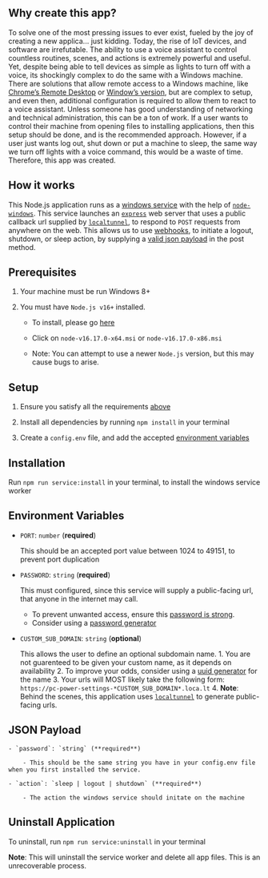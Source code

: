 ## Why create this app?
To solve one of the most pressing issues to ever exist, fueled by the joy of creating a new applica... just kidding. Today, the rise of IoT devices, and software are irrefutable. The ability to use a voice assistant to control countless routines, scenes, and actions is extremely powerful and useful. Yet, despite being able to tell devices as simple as lights to turn off with a voice, its shockingly complex to do the same with a Windows machine.
There are solutions that allow remote access to a Windows machine, like [Chrome’s Remote Desktop](https://remotedesktop.google.com) or [Window’s version](https://support.microsoft.com/en-us/windows/how-to-use-remote-desktop-5fe128d5-8fb1-7a23-3b8a-41e636865e8c), but are complex to setup, and even then, additional configuration is required to allow them to react to a voice assistant. Unless someone has good understanding of networking and technical administration, this can be a ton of work. If a user wants to control their machine from opening files to  installing applications, then this setup should be done, and is the recommended approach. 
However, if a user just wants log out, shut down or put a machine to sleep, the same way we turn off lights with a voice command, this would be a waste of time. Therefore, this app was created. 

## How it works
This Node.js application runs as a [windows service](https://docs.microsoft.com/en-us/dotnet/framework/windows-services/introduction-to-windows-service-applications) with the help of [`node-windows`](https://www.npmjs.com/package/node-windows). This service launches an [`express`](https://expressjs.com) web server that uses a public callback url supplied by [`localtunnel`](https://github.com/localtunnel/localtunnel), to respond to `POST` requests from anywhere on the web. This allows us to use [webhooks](https://en.wikipedia.org/wiki/Webhook), to initiate a logout, shutdown, or sleep action, by supplying a [valid json payload](#json-payload) in the post method.


## Prerequisites
1. Your machine must be run Windows 8+

2. You must have `Node.js v16+` installed. 
    - To install, please go [here](https://nodejs.org/dist/v16.17.0/)
    
    - Click on `node-v16.17.0-x64.msi` or `node-v16.17.0-x86.msi`   
    
    - Note: You can attempt to use a newer `Node.js` version, but this may cause bugs to arise.

## Setup
1. Ensure you satisfy all the requirements [above](#prerequisites)

2. Install all dependencies by running `npm install` in your terminal

3. Create a `config.env` file, and add the accepted [environment variables](#environment-variables)

## Installation

Run `npm run service:install` in your terminal, to install the windows service worker

## Environment Variables
  - `PORT`: `number` (**required**)
  
     This should be an accepted port value between 1024 to 49151, to prevent port duplication
      
  - `PASSWORD`: `string` (**required**)
  
     This must configured, since this service will supply a public-facing url, that anyone in the internet may call. 
     - To prevent unwanted access, ensure this [password is strong](https://support.microsoft.com/en-us/windows/create-and-use-strong-passwords-c5cebb49-8c53-4f5e-2bc4-fe357ca048eb).
     - Consider using a [password generator](https://www.lastpass.com/features/password-generator-a#generatorTool)
  - `CUSTOM_SUB_DOMAIN`: `string` (**optional**)
      
      This allows the user to define an optional subdomain name. 
          1. You are not guarenteed to be given your custom name, as it depends on availability 
          2. To improve your odds, consider using a [uuid generator](https://www.uuidgenerator.net) for the name
          3. Your urls will MOST likely take the following form: `https://pc-power-settings-*CUSTOM_SUB_DOMAIN*.loca.lt`
          4. **Note**: Behind the scenes, this application uses [`localtunnel`](https://github.com/localtunnel/localtunnel) to generate public-facing urls. 
## JSON Payload
    - `password`: `string` (**required**)
        
        - This should be the same string you have in your config.env file when you first installed the service.
    
    - `action`: `sleep | logout | shutdown` (**required**)
        
        - The action the windows service should initate on the machine
## Uninstall Application

To uninstall, run `npm run service:uninstall` in your terminal 

**Note**: This will uninstall the service worker and delete all app files. This is an unrecoverable process.

